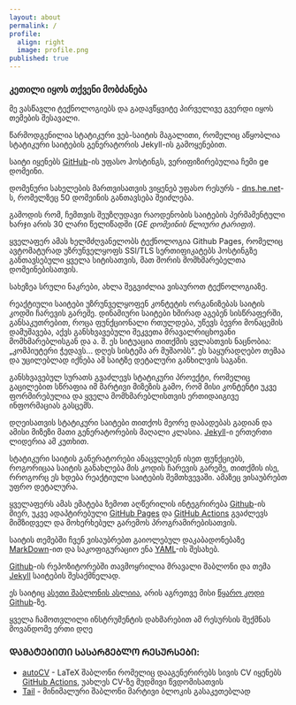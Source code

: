 ```yaml
---
layout: about
permalink: /
profile:
  align: right
  image: profile.png
published: true
---
```

### კეთილი იყოს თქვენი მობძანება

მე ვასწავლი ტექნოლოგიებს და გადავწყვიტე პირველივე გვერდი იყოს თემების შესავალი.

წარმოდგენილია სტატიკური ვებ-საიტის მაგალითი, რომელიც აწყობლია სტატიკური საიტების გენერატორის Jekyll-ის გამოყენებით.

საიტი იყენებს [GitHub](https://github.com)-ის უფასო ჰოსტინგს, ვერიფიზირებულია ჩემი ge დომეინი. 

დომენური სახელების მართვისათვის ვიყენებ უფასო რესურს - [dns.he.net](https://dns.he.net)-ს, რომელზეც 50 დომეინის განთავსება შეიძლება.

გამოდის რომ, ჩემთვის შეუზღუდავი რაოდენობის საიტების პერმამენტული ხარჯი არის  30 ლარი წელიწადში (*GE დომეინის წლიური ტარიფი*). 

ყველაფერ ამას ხელმძღვანელობს ტექნოლოგია Github Pages, რომელიც ავტომატურად უზრუნველყოფს SSl/TLS სერთიფიკატებს ჰოსტინგზე განთავსებული ყველა სიტისათვის, მათ შორის მომხმარებელთა დომეინებისათვის.

სახეზეა სრული ნაკრები, ახლა შეგვიძლია ვისაუროთ ტექნოლოგიაზე.

რეაქტიული საიტები უზრუნველყოფენ კონტეტის ორგანიზებას საიტის კოდში ჩარევის გარეშე. დინამიური საიტები ხშირად აგებენ სისწრაფერში, განსაკუთრებით, როცა ფუნქციონალი რთულდება, უწევს ბევრი მონაცემის დამუშავება, აქვს განსხვავებული შეკვეთა მრავალრიცხოვანი მომხმარებლისგან და ა. შ. ეს სიტუაცია თითქმის ყვლასთვის ნაცნობია: „კომპიუტერი ჭედავს... დღეს სისტემა არ მუშაობს“. ეს საყურადღებო თემაა და უცილებლად იქნება ამ საიტზე დეტალური განხილვის საგანი.

განსხვავებულ სურათს გვაძლევს სტატიკური პროექტი, რომელიც გაცილებით სწრაფია იმ მარტივი მიზეზის გამო, რომ მისი კონტენტი უკვე ფორმირებულია და ყველა მომხმარებლისთვის ერთიდაიგივე ინფორმაციას გასცემს.

დღეისათვის სტატიკური საიტები თითქოს მეორე დაბადებას გადიან და ამისი მიზეზი მათი გენერატორების მაღალი კლასია. [Jekyll](https://jekyllrb.com/docs/)-ი ერთერთი ლიდერია ამ კუთხით.

სტატიკური საიტის განერატორები ანაცვლებენ ისეთ ფუნქციებს, როგორიცაა საიტის განახლება მის კოდის ჩარევის გარეშე, თითქმის ისე, რროგორც ეს ხდება რეაქტიული საიტების შემთხვევაში. ამაზეც ვისაუბრებთ უფრო დეტალურა.

ყველაფერს ამას ემატება ზემოთ აღწერილის ინტეგრირება [Github](https://github.com)-ის მიერ, უკვე ადაპტირებული [GitHub Pages](https://docs.github.com/en/pages) და [GitHub Actions](https://docs.github.com/en/actions) გვაძლევს მიმზიდველ და მოხერხებულ გარემოს პროგრამირებისათვის.

საიტის თემებში ჩვენ ვისაუბრებთ გაიოლებულ დაკაბადონებაზე [MarkDown](https://www.markdownguide.org/)-ით და საკოფიგურაციო ენა [YAML](https://yaml.org/spec/1.2.2/)-ის შესახებ.

[Github](https://github.com)-ის რეპოზიტორებში თავმოყრილია მრავალი შაბლონი და თემა  [Jekyll](https://jekyllrb.com/docs/) საიტების შესაქმნელად.

ეს საიტიც [ასეთი შაბლონის ასლიია](https://jitinnair1.github.io/gradfolio/), არის აგრეთვე მისი [წყარო კოდი](https://github.com/jitinnair1/gradfolio)  [Github](https://github.com)-ზე.

ყველა ჩამოთვლილი ინსტრუმენტის დახმარებით ამ რესურსის შექმნას მოვანდომე ერთი დღე

### ᲓᲐᲛᲐᲢᲔᲑᲘᲗᲘ ᲡᲐᲡᲐᲠᲒᲔᲑᲚᲝ ᲠᲔᲡᲣᲠᲡᲔᲑᲘ:

- [autoCV](https://github.com/jitinnair1/autocv) - LaTeX შაბლონი რომელიც დააგენერირებს სივის CV იყენებს [GitHub Actions](https://docs.github.com/en/actions), უახლეს CV-ზე მუდმივი წვდომისათვის
- [Tail](https://github.com/jitinnair1/tail) - მინიმალური შაბლონი მარტივი ბლოკის გასაკეთებლად
